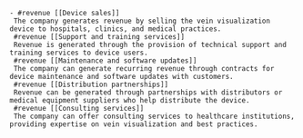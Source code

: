     - #revenue [[Device sales]]
     The company generates revenue by selling the vein visualization device to hospitals, clinics, and medical practices.
     #revenue [[Support and training services]]
     Revenue is generated through the provision of technical support and training services to device users.
     #revenue [[Maintenance and software updates]]
     The company can generate recurring revenue through contracts for device maintenance and software updates with customers.
     #revenue [[Distribution partnerships]]
     Revenue can be generated through partnerships with distributors or medical equipment suppliers who help distribute the device.
     #revenue [[Consulting services]]
     The company can offer consulting services to healthcare institutions, providing expertise on vein visualization and best practices.

